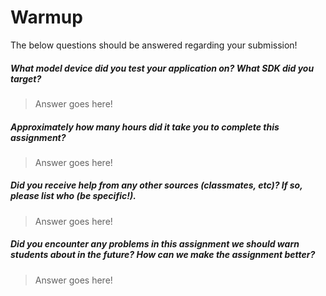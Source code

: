 # Warmup

The below questions should be answered regarding your submission!

##### What model device did you test your application on? What SDK did you target? #####
> Answer goes here!


##### Approximately how many hours did it take you to complete this assignment? #####
> Answer goes here!


##### Did you receive help from any other sources (classmates, etc)? If so, please list who (be specific!). #####
> Answer goes here!


##### Did you encounter any problems in this assignment we should warn students about in the future? How can we make the assignment better? #####
> Answer goes here!
